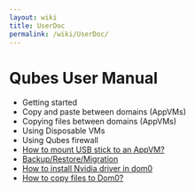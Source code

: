 ```yaml
---
layout: wiki
title: UserDoc
permalink: /wiki/UserDoc/
---
```


Qubes User Manual
=================

-   Getting started
-   Copy and paste between domains (AppVMs)
-   Copying files between domains (AppVMs)
-   Using Disposable VMs
-   Using Qubes firewall
-   [How to mount USB stick to an AppVM?](/wiki/StickMounting)
-   [Backup/Restore/Migration](/wiki/BackupRestore)
-   [How to install Nvidia driver in dom0](/wiki/InstallNvidiaDriver)
-   [How to copy files to Dom0?](/wiki/CopyToDomZero)

